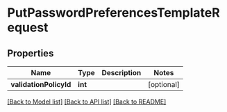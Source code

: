 # PutPasswordPreferencesTemplateRequest

## Properties
Name | Type | Description | Notes
------------ | ------------- | ------------- | -------------
**validationPolicyId** | **int** |  | [optional] 

[[Back to Model list]](../../README.md#documentation-for-models) [[Back to API list]](../../README.md#documentation-for-api-endpoints) [[Back to README]](../../README.md)

